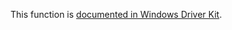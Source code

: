 This function is [documented in Windows Driver Kit](https://learn.microsoft.com/en-us/windows-hardware/drivers/ddi/ntifs/nf-ntifs-zwopendirectoryobject).
